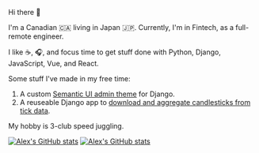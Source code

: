 Hi there :wave:

I'm a Canadian :canada: living in Japan :jp:. Currently, I'm in Fintech, as a full-remote engineer.

I like :coffee:, :headphones:, and focus time to get stuff done with Python, Django, JavaScript, Vue, and React.

Some stuff I've made in my free time:

1. A custom [Semantic UI admin theme](https://github.com/globophobe/django-semantic-admin) for Django.
2. A reuseable Django app to [download and aggregate candlesticks from tick data](https://github.com/globophobe/django-quant-candles).

My hobby is 3-club speed juggling.

[![Alex's GitHub stats](https://github-readme-stats.vercel.app/api?username=globophobe&count_private=true&show_icons=true&hide=prs,issues,contribs#gh-light-mode-only)](https://github-readme-stats.vercel.app/api?username=globophobe&count_private=true&show_icons=true&hide=prs,issues,contribs#gh-light-mode-only)
[![Alex's GitHub stats](https://github-readme-stats.vercel.app/api?username=globophobe&count_private=true&show_icons=true&hide=prs,issues,contribs&theme=nord#gh-dark-mode-only)](https://github-readme-stats.vercel.app/api?username=globophobe&count_private=true&show_icons=true&hide=prs,issues,contribs&theme=nord#gh-dark-mode-only)
